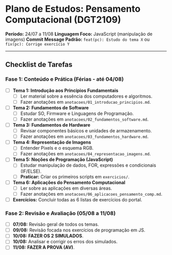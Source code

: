 # Plano de Estudos: Pensamento Computacional (DGT2109)

**Período:** 24/07 a 11/08
**Linguagem Foco:** JavaScript (manipulação de imagens)
**Commit Message Padrão:** `feat(pc): Estudo do tema X` ou `fix(pc): Corrige exercício Y`

---

## Checklist de Tarefas

### Fase 1: Conteúdo e Prática (Férias - até 04/08)
- [ ] **Tema 1: Introdução aos Princípios Fundamentais**
  - [ ] Ler material sobre a essência dos computadores e algoritmos.
  - [ ] Fazer anotações em `anotacoes/01_introducao_principios.md`.
- [ ] **Tema 2: Fundamentos de Software**
  - [ ] Estudar SO, Firmware e Linguagens de Programação.
  - [ ] Fazer anotações em `anotacoes/02_fundamentos_software.md`.
- [ ] **Tema 3: Fundamentos de Hardware**
  - [ ] Revisar componentes básicos e unidades de armazenamento.
  - [ ] Fazer anotações em `anotacoes/03_fundamentos_hardware.md`.
- [ ] **Tema 4: Representação de Imagens**
  - [ ] Entender Pixels e o esquema RGB.
  - [ ] Fazer anotações em `anotacoes/04_representacao_imagens.md`.
- [ ] **Tema 5: Noções de Programação (JavaScript)**
  - [ ] Estudar manipulação de dados, FOR, expressões e condicionais (IF/ELSE).
  - [ ] **Praticar:** Criar os primeiros scripts em `exercicios/`.
- [ ] **Tema 6: Aplicações do Pensamento Computacional**
  - [ ] Ler sobre as aplicações em diversas áreas.
  - [ ] Fazer anotações em `anotacoes/06_aplicacoes_pensamento_comp.md`.
- [ ] **Exercícios:** Concluir todas as 6 listas de exercícios do portal.

### Fase 2: Revisão e Avaliação (05/08 a 11/08)
- [ ] **07/08:** Revisão geral de todos os temas.
- [ ] **09/08:** Revisão focada nos exercícios de programação em JS.
- [ ] **10/08:** **FAZER OS 2 SIMULADOS**.
- [ ] **10/08:** Analisar e corrigir os erros dos simulados.
- [ ] **11/08:** **FAZER A PROVA (AV)**.